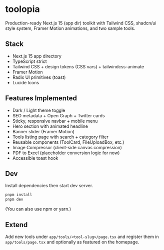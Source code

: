 # toolopia

Production-ready Next.js 15 (app dir) toolkit with Tailwind CSS, shadcn/ui style system, Framer Motion animations, and two sample tools.

## Stack
- Next.js 15 app directory
- TypeScript strict
- Tailwind CSS + design tokens (CSS vars) + tailwindcss-animate
- Framer Motion
- Radix UI primitives (toast)
- Lucide Icons

## Features Implemented
- Dark / Light theme toggle
- SEO metadata + Open Graph + Twitter cards
- Sticky, responsive navbar + mobile menu
- Hero section with animated headline
- Banner slider (Framer Motion)
- Tools listing page with search + category filter
- Reusable components (ToolCard, FileUploadBox, etc.)
- Image Compressor (client-side canvas compression)
- PDF to Excel (placeholder conversion logic for now)
- Accessible toast hook

## Dev
Install dependencies then start dev server.

```bash
pnpm install
pnpm dev
```

(You can also use npm or yarn.)

## Extend
Add new tools under `app/tools/<tool-slug>/page.tsx` and register them in `app/tools/page.tsx` and optionally as featured on the homepage.
